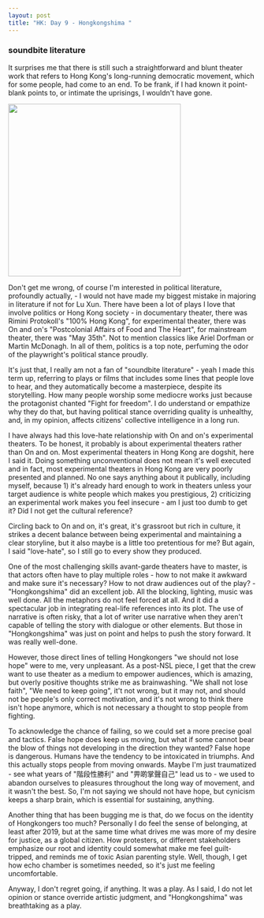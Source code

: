 ```yaml
---
layout: post
title: "HK: Day 9 - Hongkongshima "
---
```

### soundbite literature

It surprises me that there is still such a straightforward and blunt theater work that refers to Hong Kong's long-running democratic movement, which for some people, had come to an end. To be frank, if I had known it point-blank points to, or intimate the uprisings, I wouldn't have gone. 

 <img src="https://github.com/stayteef/stayteef.github.io/blob/gh-pages/mediabank/hkshi.jpg?raw=true" width="350"> 
 
Don't get me wrong, of course I'm interested in political literature, profoundly actually, - I would not have made my biggest mistake in majoring in literature if not for Lu Xun. There have been a lot of plays I love that involve politics or Hong Kong society - in documentary theater, there was Rimini Protokoll's "100% Hong Kong", for experimental theater, there was On and on's "Postcolonial Affairs of Food and The Heart", for mainstream theater, there was "May 35th". Not to mention classics like Ariel Dorfman or Martin McDonagh. In all of them, politics is a top note, perfuming the odor of the playwright's political stance proudly.

It's just that, I really am not a fan of "soundbite literature" - yeah I made this term up, referring to plays or films that includes some lines that people love to hear, and they automatically become a masterpiece, despite its storytelling. How many people worship some mediocre works just because the protagonist chanted "Fight for freedom". I do understand or empathize why they do that, but having political stance overriding quality is unhealthy, and, in my opinion, affects citizens' collective intelligence in a long run.
 
I have always had this love-hate relationship with On and on's experimental theaters. To be honest, it probably is about experimental theaters rather than On and on. Most experimental theaters in Hong Kong are dogshit, here I said it. Doing something unconventional does not mean it's well executed and in fact, most experimental theaters in Hong Kong are very poorly presented and planned. No one says anything about it publically, including myself, because 1) it's already hard enough to work in theaters unless your target audience is white people which makes you prestigious, 2) criticizing an experimental work makes you feel insecure - am I just too dumb to get it? Did I not get the cultural reference? 

Circling back to On and on, it's great, it's grassroot but rich in culture, it strikes a decent balance between being experimental and maintaining a clear storyline, but it also maybe is a little too pretentious for me? But again, I said "love-hate", so I still go to every show they produced. 

One of the most challenging skills avant-garde theaters have to master, is that actors often have to play multiple roles - how to not make it awkward and make sure it's necessary? How to not draw audiences out of the play? -  "Hongkongshima" did an excellent job. All the blocking, lighting, music was well done. All the metaphors do not feel forced at all. And it did a spectacular job in integrating real-life references into its plot. The use of narrative is often risky, that a lot of writer use narrative when they aren't capable of telling the story with dialogue or other elements. But those in "Hongkongshima" was just on point and helps to push the story forward. It was really well-done.

However, those direct lines of telling Hongkongers "we should not lose hope" were to me, very unpleasant. As a post-NSL piece, I get that the crew want to use theater as a medium to empower audiences, which is amazing, but overly positive thoughts strike me as brainwashing. "We shall not lose faith", "We need to keep going", it't not wrong, but it may not, and should not be people's only correct motivation, and it's not wrong to think there isn't hope anymore, which is not necessary a thought to stop people from fighting. 

To acknowledge the chance of failing, so we could set a more precise goal and tactics. False hope does keep us moving, but what if some cannot bear the blow of things not developing in the direction they wanted? False hope is dangerous. Humans have the tendency to be intoxicated in triumphs. And this actually stops people from moving onwards. Maybe I'm just traumatized - see what years of "階段性勝利" and "畀啲掌聲自己" lead us to - we used to abandon ourselves to pleasures throughout the long way of movement, and it wasn't the best. So, I'm not saying we should not have hope, but cynicism keeps a sharp brain, which is essential for sustaining, anything.

Another thing that has been bugging me is that, do we focus on the identity of Hongkongers too much? Personally I do feel the sense of belonging, at least after 2019, but at the same time what drives me was more of my desire for justice, as a global citizen. How protesters, or different stakeholders emphasize our root and identity could somewhat make me feel guilt-tripped, and reminds me of toxic Asian parenting style. Well, though, I get how echo chamber is sometimes needed, so it's just me feeling uncomfortable.  

Anyway, I don't regret going, if anything. It was a play. As I said, I do not let opinion or stance override artistic judgment, and "Hongkongshima" was breathtaking as a play.

<!--more-->
